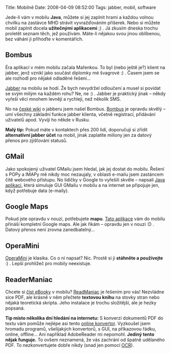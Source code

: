 Title: Mobilně
Date: 2008-04-09 08:52:00
Tags: jabber, mobil, software

Jede-li vám v mobilu **Java**, můžete si jej zaplnit hrami a každou volnou chvilku na zastávce MHD strávit vyvražďováním příšerek. Nebo si můžete mobil zaplnit docela **užitečnými aplikacemi** ;) . Já zkusím dneska trochu proletět seznam těch, jež používám. Máte-li nějakou svou jinou oblíbenou, bez váhání ji přihoďte v komentářích.

## Bombus

Éra aplikací v mém mobilu začala Mařenkou. To byl (nebo ještě je?) klient na jabber, jenž vznikl jako součást diplomky mé švagrové :) . Časem jsem se ale rozhodl pro nějaké odladěné řešení…

[Jabber](|filename|2007-09-23_jabber.md) na mobilu se hodí. Že bych nevydržel odloučení a musel si povídat se svým milým na každém rohu? Ne, ne :) . Jabber je praktický jinak – někdy vyřeší věci mnohem levněji a rychleji, než několik SMS.

No na [české wiki](http://www.jabber.cz/wiki/Kategorie:Mobilní_klienti) o jabberu jsem našel Bombus. [Bombus](http://www.jabber.cz/wiki/Bombus) je opravdu skvělý – umí všechny základní funkce jabber klienta, včetně registrací, přidávání uživatelů apod. Vyvíjí ho někde v Rusku.

**Malý tip:** Pokud máte v kontaktech přes 200 lidí, doporučuji si zřídit **alternativní jabber účet** na mobil, jinak zaplatíte miliony jen za datový přenos pro zjišťování statusů.

## GMail

Jako spokojený uživatel GMailu jsem hledal, jak jej dostat do mobilu. Řešení s POPy a IMAPy mě nikdy moc nezaujaly, v oblasti e-mailu jsem zastáncem čitě webového přístupu. No lidičky v Google to vyřešili skvěle – napsali [Java aplikaci](http://www.google.com/mobile/mail/index.html), která simuluje GUI GMailu v mobilu a na internet se připojuje jen, když potřebuje data (e-maily).

## Google Maps

Pokud jste opravdu v nouzi, potřebujete **mapu**. [Tato aplikace](http://www.google.com/mobile/gmm/index.html) vám do mobilu přináší kompletní Google maps. Ale jak říkám – opravdu jen v nouzi :D . Datový přenos není zrovna zanedbatelný…

## OperaMini

[OperaMini](http://www.operamini.com/) je klasika. Co o ní napsat? Nic. Prostě si ji **stáhněte a používejte** :) . Lepší prohlížeč pro mobily neexistuje.

## ReaderManiac

Chcete si [číst eBooky](http://www.martinjanda.com/it-obecne/ebooky-a-jak-na-ne/) v mobilu? [ReadManiac](http://www.deep-shadows.com/hax/ReadManiac/index.htm) je řešením pro vás! Nezvládne sice PDF, ale krásně v něm přečtete **textovou knihu** na stovky stran nebo nějaká teoretická skripta. Jeho instalace je trochu složitější, ale je hezky popsaná.

**Tip místo několika dní hledání na internetu:** S konverzí dokumentů PDF do textu vám pomůže nejlépe asi tento [online konvertor](http://media-convert.com/). Vyzkoušel jsem hromadu programů, všelijakých konvertorů, s GUI, na příkazovou řádku, online, offline… Ani například AdobeReader mi nepomohl. **Jediný tento nějak funguje.** To ovšem neznamená, že vás zachrání od špatně udělaného PDF. To nezkonvertujete dobře nikdy (snad jen pomocí [OCR](http://cs.wikipedia.org/wiki/OCR)).